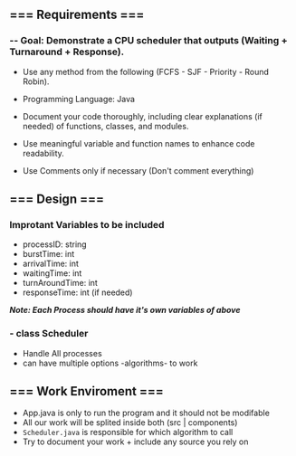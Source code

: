 ## **=== Requirements ===**

### -- Goal: Demonstrate a CPU scheduler that outputs (Waiting + Turnaround + Response).
- Use any method from the following (FCFS - SJF - Priority - Round Robin).
- Programming Language: Java
- Document your code thoroughly, including clear explanations (if needed) of functions, classes, and modules.

- Use meaningful variable and function names to enhance code readability.
- Use Comments only if necessary (Don't comment everything)

## === Design ===

### Improtant Variables to be included
- processID: string
- burstTime: int
- arrivalTime: int
- waitingTime: int
- turnAroundTime: int
- responseTime: int (if needed)

***Note: Each Process should have it's own variables of above***

### - class Scheduler
- Handle All processes
- can have multiple options -algorithms- to work

## === Work Enviroment ===
- App.java is only to run the program and it should not be modifable
- All our work will be splited inside both (src | components)
- `Scheduler.java` is responsible for which algorithm to call
- Try to document your work + include any source you rely on
